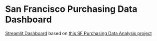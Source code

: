 # San Francisco Purchasing Data Dashboard
[Streamlit Dashboard](https://share.streamlit.io/rnckp/san-francisco-purchasing-data-dashboard/main/sf_data_streamlit_dashboard.py) based on [this SF Purchasing Data Analysis project](https://github.com/rnckp/Data-Science-Projects/tree/main/San%20Francisco%20Purchasing%20Data%20Analysis)
